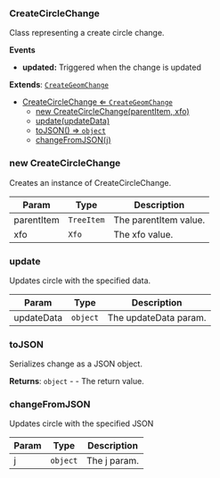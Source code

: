 <a name="CreateCircleChange"></a>

### CreateCircleChange 
Class representing a create circle change.

**Events**
* **updated:** Triggered when the change is updated


**Extends**: <code>[CreateGeomChange](api/Tools/CreateTools/Change/CreateGeomChange.md)</code>  

* [CreateCircleChange ⇐ <code>CreateGeomChange</code>](#CreateCircleChange)
    * [new CreateCircleChange(parentItem, xfo)](#new-CreateCircleChange)
    * [update(updateData)](#update)
    * [toJSON() ⇒ <code>object</code>](#toJSON)
    * [changeFromJSON(j)](#changeFromJSON)

<a name="new_CreateCircleChange_new"></a>

### new CreateCircleChange
Creates an instance of CreateCircleChange.


| Param | Type | Description |
| --- | --- | --- |
| parentItem | <code>TreeItem</code> | The parentItem value. |
| xfo | <code>Xfo</code> | The xfo value. |

<a name="CreateCircleChange+update"></a>

### update
Updates circle with the specified data.



| Param | Type | Description |
| --- | --- | --- |
| updateData | <code>object</code> | The updateData param. |

<a name="CreateCircleChange+toJSON"></a>

### toJSON
Serializes change as a JSON object.


**Returns**: <code>object</code> - - The return value.  
<a name="CreateCircleChange+changeFromJSON"></a>

### changeFromJSON
Updates circle with the specified JSON



| Param | Type | Description |
| --- | --- | --- |
| j | <code>object</code> | The j param. |

